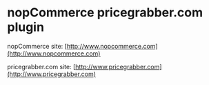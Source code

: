 ﻿nopCommerce pricegrabber.com plugin
===========

nopCommerce site: [http://www.nopcommerce.com](http://www.nopcommerce.com)

pricegrabber.com site: [http://www.pricegrabber.com](http://www.pricegrabber.com)